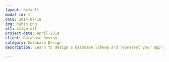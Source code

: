 ```yaml
---
layout: default
modal-id: 1
date: 2014-07-18
img: cabin.png
alt: image-alt
project-date: April 2014
client: Database Design
category: Database Design
description: Learn to design a Database Schema and represent your app's domain. Build relationships between objects, and learn the basics of SQL

---
```

